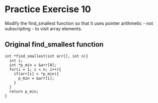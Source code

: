 # Practice Exercise 10

Modify the find_smallest function so that it uses pointer arithmetic - not subscripting - to visit array elements. 

## Original find_smallest function
```
int *find_smallest(int arr[], int n){
  int i; 
  int *p_min = &arr[0];
  for(i = 1; i < n; i++){
    if(arr[i] < *p_min){
      p_min = &arr[i];
    }
  }
  return p_min;
}
```
